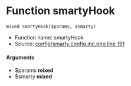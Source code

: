 Function smartyHook
===========================





    mixed smartyHook($params, $smarty)

* Function name: smartyHook
* Source: [config/smarty.config.inc.php line 191](https://github.com/PrestaShop/PrestaShop/blob/1.6.1.1/config/smarty.config.inc.php#L191)

#### Arguments
* $params **mixed**
* $smarty **mixed**

